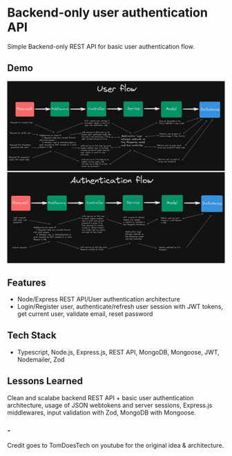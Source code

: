 # Backend-only user authentication API

Simple Backend-only REST API for basic user authentication flow.

## Demo

![Demo](user-flow.png)
![Demo](auth-flow.png)

## Features

- Node/Express REST API/User authentication architecture
- Login/Register user, authenticate/refresh user session with JWT tokens, get current user, validate email, reset password

## Tech Stack

- Typescript, Node.js, Express.js, REST API, MongoDB, Mongoose, JWT, Nodemailer, Zod

## Lessons Learned

Clean and scalabe backend REST API + basic user authentication architecture, usage of JSON webtokens and server sessions, Express.js middlewares, input validation with Zod, MongoDB with Mongoose.

### -

Credit goes to TomDoesTech on youtube for the original idea & architecture.
